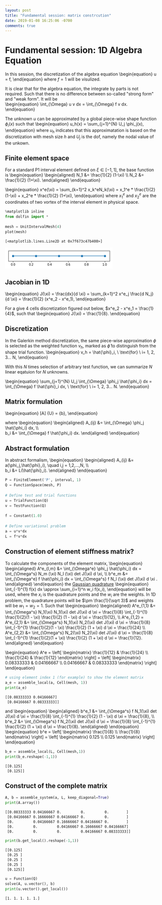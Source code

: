 ```yaml
---
layout: post
title: "Fundamental session: matrix constrcution"
date: 2019-01-08 16:25:06 -0700
comments: true
---
```

# Fundamental session: 1D Algebra Equation

In this session, the discretization of the algebra equation 
\begin{equation}
  u = f,
\end{equation}
where $f=1$ will be visulized.  

It is clear that for the algebra equation, the integrate by parts is not required. Such that there is no difference between so-called "strong form" and "weak form". It will be  
\begin{equation}
  \int_{\Omega} u v dx = \int_{\Omega} f v dx.
\end{equation}

The unknown $u$ can be approximated by a global piece-wise shape function $\phi_i (x)$ such that 
\begin{equation}
  u_h(x) = \sum_{j=1}^{N} U_j \phi_j(x),
\end{equation}
where $u_h$ indicates that this approximatation is based on the discretization with mesh size $h$ and $U_j$ is the dof, namely the nodal value of the unkown.

## Finite element space
For a standard P1 interval element defined on $\xi \in [-1, 1]$, the base function is 
\begin{equation}
  \begin{aligned}
    N_1 &= \frac{1}{2} (1-\xi) \\\\ 
    N_2 &= \frac{1}{2} (1+\xi).
  \end{aligned}
\end{equation}

\begin{equation}
  x^e(\xi) = \sum_{k=1}^2 x_k^eN_k(\xi) = x_1^e * \frac{1}{2} (1-\xi) + x_2^e * \frac{1}{2} (1+\xi),
\end{equation}
where $x_1^e$ and $x_2^e$ are the coordinates of two vortex of the interval element in physical space.


```python
%matplotlib inline
from dolfin import *

mesh = UnitIntervalMesh(4)
plot(mesh)
```




    [<matplotlib.lines.Line2D at 0x7f673c47b400>]




![png](images/Fundamental_1D_Algebra_Equation_3_1.png)


## Jacobian in 1D
\begin{equation}
  J(\xi) = \frac{dx}{d \xi} = \sum_{k=1}^2 x^e_j \frac{d N_j}{d \xi} = \frac{1}{2} (x^e_2 - x^e_1),
\end{equation}

For a give 4 cells discretization figured out below, $x^e_2 - x^e_1 = \frac{1}{4}$, such that 
\begin{equation}
  J(\xi) = \frac{1}{8}.
\end{equation}

## Discretization
In the Galerkin method discretization, the same piece-wise approximation $\phi$ is selected as the weighted function $v_h$, marked as $\hat{\phi}$ to distinguish from the shape trial function. 
\begin{equation}
  v_h = \hat{\phi}_i, \ \text{for} \ i= 1, 2, 3... N,
\end{equation}

With this $N$ times selection of arbitrary test function, we can summarize $N$ linear eqatuion for $N$ unknowns.

\begin{equation}
  \sum_{j=1}^{N} U_j \int_{\Omega} \phi_j \hat{\phi_i} dx = \int_{\Omega} f \hat{\phi}_i dx, \ \text{for} \ i= 1, 2, 3... N.
\end{equation}

## Matrix formulation
\begin{equation}
  [A] \{U\} = \{b\},
\end{equation}

where 
\begin{equation}
    \begin{aligned}
        A_{ij} &= \int_{\Omega} \phi_j \hat{\phi_i} dx,  \\\\    
        b_i &= \int_{\Omega} f \hat{\phi_i} dx.
    \end{aligned}
\end{equation}


## Abstract formulation
In abstract formalism,
\begin{equation}
  \begin{aligned}
    A_{ij} &= a(\phi_j,\hat{\phi}_i), \quad i,j = 1,2,...,N, \\\\  
    b_i &= L(\hat{\phi}_i).
  \end{aligned}
\end{equation}




```python
P = FiniteElement('P', interval, 1)
Q = FunctionSpace(mesh, P)

# Define test and trial functions
u = TrialFunction(Q)
v = TestFunction(Q)

f = Constant(1.0)

# Define variational problem
a = u*v*dx  
L = f*v*dx
```

## Construction of element stiffness matrix?
To calculate the components of the element matrix, 
\begin{equation}
  \begin{aligned}
    A^e_{l,m} &= \int_{\Omega^e} \phi_j \hat{\phi_i} dx = \int_{\Omega^s} N_m (\xi) N_l (\xi) det J(\xi) d \xi, \\\\ 
    b^e_m &= \int_{\Omega^e} f \hat{\phi_i} dx = \int_{\Omega^s} f N_l (\xi) det J(\xi) d \xi .
  \end{aligned}
\end{equation}
the [Gaussian quadrature](https://en.wikipedia.org/wiki/Gaussian_quadrature) 
\begin{equation}
  \int_{-1}^{1} f(x) dx \approx \sum_{i=1}^n w_i f(x_i),
\end{equation}
will be used, where the $x_i$ is the quadrature points and the $w_i$ are the weights. In 1D problem, the quadrature points will be $\pm \frac{1}{\sqrt 3}$ and weights will be $w_1 = w_2 = 1$.
Such that 
\begin{equation}
  \begin{aligned}
    A^e_{1,1} &=  \int_{\Omega^s} N_1(\xi) N_1(\xi) det J(\xi) d \xi = \frac{1}{8} \int_{-1}^{1} \frac{1}{2}(1 - \xi) \frac{1}{2} (1 - \xi) d \xi = \frac{1}{12}, \\\\ 
    A^e_{1,2} = A^e_{2,1} &=  \int_{\Omega^s} N_1(\xi) N_2(\xi) det J(\xi) d \xi = \frac{1}{8} \int_{-1}^{1} \frac{1}{2}(1 - \xi) \frac{1}{2} (1 + \xi) d \xi = \frac{1}{24} \\\\ 
    A^e_{2,2} &= \int_{\Omega^s} N_2(\xi) N_2(\xi) det J(\xi) d \xi = \frac{1}{8} \int_{-1}^{1} \frac{1}{2}(1 + \xi) \frac{1}{2} (1 + \xi) d \xi = \frac{1}{12}.
  \end{aligned}
\end{equation}

\begin{equation}
  A^e = 
  \left[
  \begin{matrix}
    \frac{1}{12} & \frac{1}{24} \\\\  
    \frac{1}{24} & \frac{1}{12}
  \end{matrix}
  \right] = 
  \left[
  \begin{matrix}
    0.08333333 & 0.04166667 \\\\ 
    0.04166667 & 0.08333333 
  \end{matrix}
  \right]
\end{equation}


```python
# using element index 1 (for example) to show the element matrix 
a_e = assemble_local(a, Cell(mesh, 1))
print(a_e)
```

    [[0.08333333 0.04166667]
     [0.04166667 0.08333333]]


and 
\begin{equation}
  \begin{aligned}
    b^e_1 &=  \int_{\Omega^s} f N_1(\xi) det J(\xi) d \xi = \frac{1}{8} \int_{-1}^{1} \frac{1}{2} (1 - \xi) d \xi = \frac{1}{8}, \\\\ 
    b^e_2 &=  \int_{\Omega^s} f N_2(\xi) det J(\xi) d \xi = \frac{1}{8} \int_{-1}^{1} \frac{1}{2} (1 + \xi) d \xi = \frac{1}{8}.
  \end{aligned}
\end{equation}
\begin{equation}
  b^e = 
  \left[
  \begin{matrix}
    \frac{1}{8} \\\\ 
    \frac{1}{8}
  \end{matrix}
  \right] = 
  \left[
  \begin{matrix}
    0.125 \\\\ 
    0.125
  \end{matrix}
  \right]
\end{equation}


```python
b_e = assemble_local(L, Cell(mesh,1))
print(b_e.reshape(-1,1))
```

    [[0.125]
     [0.125]]


## Construct of the complete matrix


```python
A, b = assemble_system(a, L, keep_diagonal=True)
print(A.array())
```

    [[0.08333333 0.04166667 0.         0.         0.        ]
     [0.04166667 0.16666667 0.04166667 0.         0.        ]
     [0.         0.04166667 0.16666667 0.04166667 0.        ]
     [0.         0.         0.04166667 0.16666667 0.04166667]
     [0.         0.         0.         0.04166667 0.08333333]]



```python
print(b.get_local().reshape(-1,1))
```

    [[0.125]
     [0.25 ]
     [0.25 ]
     [0.25 ]
     [0.125]]



```python
u = Function(Q)
solve(A, u.vector(), b)
print(u.vector().get_local())
```

    [1. 1. 1. 1. 1.]

